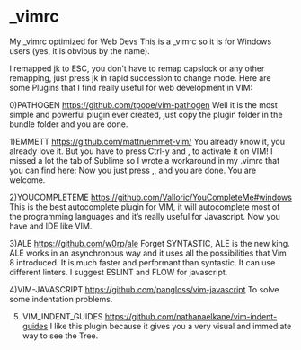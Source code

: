 # _vimrc
My _vimrc optimized for Web Devs
This is a _vimrc so it is for Windows users (yes, it is obvious by the name).

I remapped jk to ESC, you don't have to remap capslock or any other remapping, just press jk in rapid succession to change mode.
Here are some Plugins that I find really useful for web development in VIM:

0)PATHOGEN
https://github.com/tpope/vim-pathogen
Well it is the most simple and powerful plugin ever created, just copy the plugin folder in the bundle folder and you are done.

1)EMMETT
https://github.com/mattn/emmet-vim/
You already know it, you already love it. But you have to press Ctrl-y and , to activate it on VIM!
I missed a lot the tab of Sublime so I wrote a workaround in my .vimrc that you can find here:
Now you just press ,, and you are done. You are welcome.

2)YOUCOMPLETEME
https://github.com/Valloric/YouCompleteMe#windows
This is the best autocomplete plugin for VIM, it will autocomplete most of the programming languages and it’s really useful for Javascript. Now you have and IDE like VIM.

3)ALE
https://github.com/w0rp/ale
Forget SYNTASTIC, ALE is the new king. ALE works in an asynchronous way and it uses all the possibilities that Vim 8 introduced. It is much faster and performant than syntastic.
It can use different linters. I suggest ESLINT and FLOW for javascript.

4)VIM-JAVASCRIPT
 https://github.com/pangloss/vim-javascript
To solve some indentation problems.

5) VIM_INDENT_GUIDES
https://github.com/nathanaelkane/vim-indent-guides
I like this plugin because it gives you a very visual and immediate way to see the Tree.
